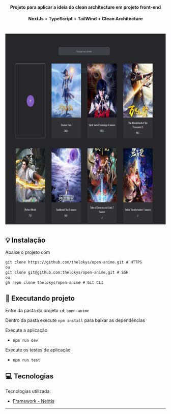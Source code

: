 
<h4 align="center">
   Projeto para aplicar a ideia do clean architecture em projeto front-end
</h4>

<h4 align="center">
   NextJs + TypeScript + TailWind + Clean Architecture
</h4>


<h1 align="center">
    <img src=".github/capa.PNG" alt="open-animes" height="600"/>
</h1>


## :bulb: Instalação

Abaixe o projeto com 
```shell
git clone https://github.com/thelokys/open-anime.git # HTTPS
ou
git clone git@github.com:thelokys/open-anime.git # SSH
ou
gh repo clone thelokys/open-anime # Git CLI
```
## :rocket: Executando projeto

Entre da pasta do projeto `cd open-anime`

Dentro da pasta execute `npm install` para baixar as dependências

Execute a aplicação

- `npm run dev`

Execute os testes de aplicação

- `npm run test`

## :computer: Tecnologias
  
Tecnologias utilizada:
- [Framework - Nextjs](https://nextjs.org/docs)
---
